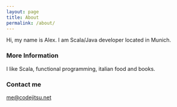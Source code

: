 ```yaml
---
layout: page
title: About
permalink: /about/
---
```


Hi, my name is Alex. I am Scala/Java developer located in Munich.

### More Information

I like Scala, functional programming, italian food and books.

### Contact me

[me@codejitsu.net](mailto:me@codejitsu.net)
